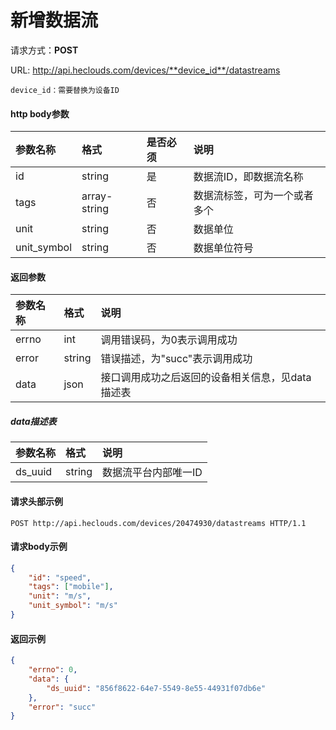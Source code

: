 # 新增数据流

请求方式：**POST**

URL: http://api.heclouds.com/devices/**device_id**/datastreams
    
	device_id：需要替换为设备ID


#### http body参数
参数名称 | 格式 | 是否必须 | 说明
:- | :- | :- | :- 
id | string | 是 | 数据流ID，即数据流名称
tags | array-string | 否 | 数据流标签，可为一个或者多个
unit | string | 否 | 数据单位
unit_symbol | string | 否 | 数据单位符号

#### 返回参数
参数名称 | 格式 | 说明
:- | :- | :- 
errno | int | 调用错误码，为0表示调用成功
error | string | 错误描述，为"succ"表示调用成功
data | json | 接口调用成功之后返回的设备相关信息，见data描述表

##### data描述表
参数名称 | 格式 |  说明
:- | :- | :- 
ds_uuid | string | 数据流平台内部唯一ID

#### 请求头部示例
```text
POST http://api.heclouds.com/devices/20474930/datastreams HTTP/1.1
```

#### 请求body示例
```json
{
	"id": "speed",
	"tags": ["mobile"],
	"unit": "m/s",
	"unit_symbol": "m/s"
}
```

#### 返回示例
```json
{
	"errno": 0,
	"data": {
		"ds_uuid": "856f8622-64e7-5549-8e55-44931f07db6e"
	},
	"error": "succ"
}
```

